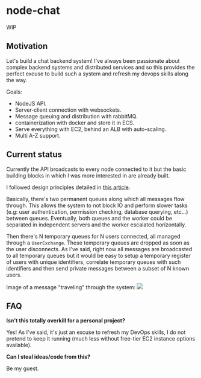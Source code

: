# node-chat

WIP

## Motivation
Let's build a chat backend system! I've always been passionate about complex backend systems and distributed services and so this provides the perfect excuse to build such a system and refresh my devops skills along the way.

Goals:

- NodeJS API.
- Server-client connection with websockets.
- Message queuing and distribution with rabbitMQ.
- containerization with docker and store it in ECS.
- Serve everything with EC2, behind an ALB with auto-scaling.
- Multi A-Z support.

## Current status
Currently the API broadcasts to every node connected to it but the basic building blocks in which I was more interested in are already built.

I followed design principles detailed in [this article](https://smartym.pro/blog/mobile-messaging-app-development-developing-architecture-for-a-chat-application/).

Basically, there's two permanent queues along which all messages flow through. This allows the system to not block IO and perform slower tasks (e.g: user authentication, permission checking, database querying, etc...) between queues.
Eventually, both queues and the worker could be separated in independent servers and the worker escalated horizontally.

Then there's N temporary queues for N users connected, all managed through a `UserExchange`. These temporary queues are dropped as soon as the user disconnects. As I've said, right now all messages are broadcasted
to all temporary queues but it would be easy to setup a temporary register of users with unique identifiers, correlate temporary queues with such identifiers and then send private messages between a subset of N known users.

Image of a message "traveling" through the system:
![](https://smartym.pro/wp-content/uploads/2017/12/rabbitmq-2.png)

## FAQ
**Isn't this totally overkill for a personal project?**

Yes! As I've said, it's just an excuse to refresh my DevOps skills, I do not pretend to keep it running (much less without free-tier EC2 instance options available).

**Can I steal ideas/code from this?**

Be my guest.
